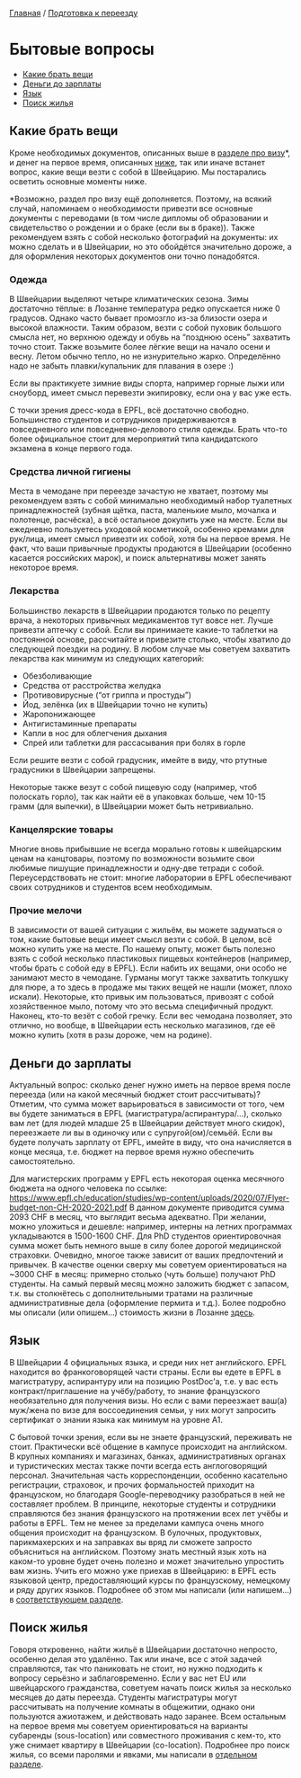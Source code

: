 [Главная](/Guide/) / [Подготовка к переезду](/Guide/docs/moving/index.html)

# Бытовые вопросы
* [Какие брать вещи](#какие-брать-вещи)
* [Деньги до зарплаты](#деньги-до-зарплаты)
* [Язык](#язык)
* [Поиск жилья](#поиск-жилья)

## Какие брать вещи
Кроме необходимых документов, описанных выше в [разделе про визу](/Guide/docs/moving/виза-и-документы.html)\*, и денег на первое время, описанных [ниже](#деньги-до-зарплаты), так или иначе встанет вопрос, какие вещи везти с собой в Швейцарию. Мы постарались осветить основные моменты ниже.

\*Возможно, раздел про визу ещё дополняется. Поэтому, на всякий случай, напоминаем о необходимости привезти все основные документы с переводами (в том числе дипломы об образовании и свидетельство о рождении и о браке (если вы в браке)). Также рекомендуем взять с собой несколько фотографий на документы: их можно сделать и в Швейцарии, но это обойдётся значительно дороже, а для оформления некоторых документов они точно понадобятся.

### Одежда
В Швейцарии выделяют четыре климатических сезона. Зимы достаточно тёплые: в Лозанне температура редко опускается ниже 0 градусов. Однако часто бывает промозгло из-за близости озера и высокой влажности. Таким образом, везти с собой пуховик большого смысла нет, но верхнюю одежду и обувь на “позднюю осень” захватить точно стоит. Также возьмите более лёгкие вещи на начало осени и весну. Летом обычно тепло, но не изнурительно жарко. Определённо надо не забыть плавки/купальник для плавания в озере :)

Если вы практикуете зимние виды спорта, например горные лыжи или сноуборд, имеет смысл перевезти экипировку, если она у вас уже есть. 

С точки зрения дресс-кода в EPFL, всё достаточно свободно. Большинство студентов и сотрудников придерживаются в повседневного или повседневно-делового стиля одежды. Брать что-то более официальное стоит для мероприятий типа кандидатского экзамена в конце первого года.

### Средства личной гигиены
Места в чемодане при переезде зачастую не хватает, поэтому мы рекомендуем взять с собой минимально необходимый набор туалетных принадлежностей (зубная щётка, паста, маленькие мыло, мочалка и полотенце, расчёска), а всё остальное докупить уже на месте. Если вы ежедневно пользуетесь уходовой косметикой, особенно кремами для рук/лица, имеет смысл привезти их собой, хотя бы на первое время. Не факт, что ваши привычные продукты продаются в Швейцарии (особенно касается российских марок), и поиск альтернативы может занять некоторое время.

### Лекарства
Большинство лекарств в Швейцарии продаются только по рецепту врача, а некоторых привычных медикаментов тут вовсе нет. Лучше привезти аптечку с собой. Если вы принимаете какие-то таблетки на постоянной основе, рассчитайте и привезите столько, чтобы хватило до следующей поездки на родину. В любом случае мы советуем захватить лекарства как минимум из следующих категорий:
* Обезболивающие
* Средства от расстройства желудка 
* Противовирусные (“от гриппа и простуды”)
* Йод, зелёнка (их в Швейцарии точно не купить)
* Жаропонижающее
* Антигистаминные препараты
* Капли в нос для облегчения дыхания
* Спрей или таблетки для рассасывания при болях в горле

Если решите везти с собой градусник, имейте в виду, что ртутные градусники в Швейцарии запрещены.

Некоторые также везут с собой пищевую соду (например, чтоб полоскать горло), так как найти её в упаковках больше, чем 10-15 грамм (для выпечки), в Швейцарии может быть нетривиально.

### Канцелярские товары
Многие вновь прибывшие не всегда морально готовы к швейцарским ценам на канцтовары, поэтому по возможности возьмите свои любимые пишущие принадлежности и одну-две тетради с собой. Переусердствовать не стоит: многие лаборатории в EPFL обеспечивают своих сотрудников и студентов всем необходимым.

### Прочие мелочи
В зависимости от вашей ситуации с жильём, вы можете задуматься о том, какие бытовые вещи имеет смысл везти с собой. В целом, всё можно купить уже на месте. По нашему опыту, может быть полезно взять с собой несколько пластиковых пищевых контейнеров (например, чтобы брать с собой еду в EPFL). Если набить их вещами, они особо не занимают место в чемодане. Гурманы могут также захватить толкушку для пюре, а то здесь в продаже мы таких вещей не нашли (может, плохо искали). Некоторые, кто привык им пользоваться, привозят с собой хозяйственное мыло, потому что это весьма специфичный продукт. Наконец, кто-то везёт с собой гречку. Если вес чемодана позволяет, это отлично, но вообще, в Швейцарии есть несколько магазинов, где её можно купить (хотя в разы дороже, чем на родине).


## Деньги до зарплаты
Актуальный вопрос: сколько денег нужно иметь на первое время после переезда (или на какой месячный бюджет стоит рассчитывать)? 
Отметим, что сумма может варьироваться в зависимости от того, чем вы будете заниматься в EPFL (магистратура/аспирантура/…), 
сколько вам лет (для людей младше 25 в Швейцарии действует много скидок), переезжаете ли вы в одиночку или с супругой(ом)/семьёй. 
Если вы будете получать зарплату от EPFL, имейте в виду, что она начисляется в конце месяца, т.е. бюджет на первое время нужно обеспечить самостоятельно.

Для магистерских программ у EPFL есть некоторая оценка месячного бюджета на одного человека по ссылке: https://www.epfl.ch/education/studies/wp-content/uploads/2020/07/Flyer-budget-non-CH-2020-2021.pdf
В данном документе приводится сумма 2093 CHF в месяц, что выглядит весьма адекватно. 
При желании, можно уложиться и дешевле: например, интерны на летних программах укладываются в 1500-1600 CHF. 
Для PhD студентов ориентировочная сумма может быть немного выше в силу более дорогой медицинской страховки. 
Очевидно, многое также зависит от ваших предпочтений и привычек. 
В качестве оценки сверху мы советуем ориентироваться на ~3000 CHF в месяц: примерно столько (чуть больше) получают PhD студенты. 
На самый первый месяц можно заложить бюджет с запасом, т.к. вы столкнётесь с дополнительными тратами на различные административные дела (оформление пермита и т.д.). 
Более подробно мы описали (или опишем...) стоимость жизни в Лозанне [здесь](/Guide/docs/life/быт.html).


## Язык
В Швейцарии 4 официальных языка, и среди них нет английского. EPFL находится во франкоговорящей части страны. 
Если вы едете в EPFL в магистратуру, аспирантуру или на позицию PostDoc’а, т.е. у вас есть контракт/приглашение на учёбу/работу, 
то знание французского необязательно для получения визы. Но если с вами переезжает ваш(а) муж/жена по визе для воссоединения семьи, 
у них могут запросить сертификат о знании языка как минимум на уровне A1.

С бытовой точки зрения, если вы не знаете французский, переживать не стоит. Практически всё общение в кампусе происходит на английском. 
В крупных компаниях и магазинах, банках, административных органах и туристических местах также почти всегда есть англоговорящий персонал. 
Значительная часть корреспонденции, особенно касательно регистрации, страховок, и прочих формальностей приходит на французском, но благодаря 
Google-переводчику разобраться в ней не составляет проблем. В принципе, некоторые студенты и сотрудники справляются без знания французского на 
протяжении всех лет учёбы и работы в EPFL. Тем не менее за пределами кампуса очень много общения происходит на французском. 
В булочных, продуктовых, парикмахерских и на заправках вы вряд ли сможете запросто объясниться на английском. Поэтому знать местный язык хоть на 
каком-то уровне будет очень полезно и может значительно упростить вам жизнь. Учить его можно уже приехав в Швейцарию: в EPFL есть языковой центр, 
предоставляющий курсы по французскому, немецкому и ряду других языков. Подробнее об этом мы написали (или напишем...) в [соответствующем разделе](/Guide/docs/epfl/общее.html).


## Поиск жилья
Говоря откровенно, найти жильё в Швейцарии достаточно непросто, особенно делая это удалённо. Так или иначе, все с этой задачей справляются, 
так что паниковать не стоит, но нужно подходить к вопросу серьёзно и заблаговременно. Если у вас нет EU или швейцарского гражданства, советуем начать поиск 
жилья за несколько месяцев до даты переезда. Студенты магистратуры могут рассчитывать на получение комнаты в общежитии, однако они пользуются ажиотажем, 
и действовать надо заранее. Всем остальным на первое время мы советуем ориентироваться на варианты субаренды (sous-location) или совместного проживания с кем-то, 
кто уже снимает квартиру в Швейцарии (co-location). Подробнее про поиск жилья, со всеми паролями и явками, мы написали в [отдельном разделе](/Guide/docs/housing/index.html).
